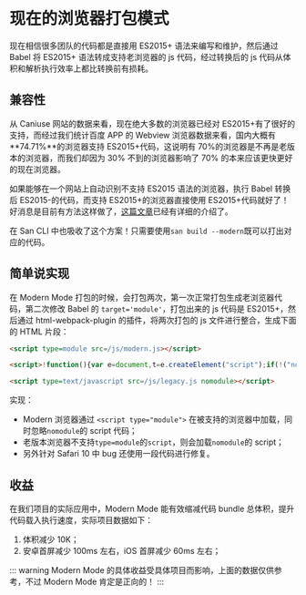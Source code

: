 

# 现在的浏览器打包模式

现在相信很多团队的代码都是直接用 ES2015+ 语法来编写和维护，然后通过 Babel 将 ES2015+ 语法转成支持老浏览器的 js 代码，经过转换后的 js 代码从体积和解析执行效率上都比转换前有损耗。

## 兼容性

从 Caniuse 网站的数据来看，现在绝大多数的浏览器已经对 ES2015+有了很好的支持，而经过我们统计百度 APP 的 Webview 浏览器数据来看，国内大概有**74.71%**的浏览器支持 ES2015+代码，这说明有 70%的浏览器是不再是老版本的浏览器，而我们却因为 30% 不到的浏览器影响了 70% 的本来应该更快更好的现在浏览器。

如果能够在一个网站上自动识别不支持 ES2015 语法的浏览器，执行 Babel 转换后 ES2015-的代码，而支持 ES2015+的浏览器直接使用 ES2015+代码就好了！好消息是目前有方法这样做了，[这篇文章](https://philipwalton.com/articles/deploying-es2015-code-in-production-today/)已经有详细的介绍了。

在 San CLI 中也吸收了这个方案！只需要使用`san build --modern`既可以打出对应的代码。

## 简单说实现


在 Modern Mode 打包的时候，会打包两次，第一次正常打包生成老浏览器代码，第二次修改 Babel 的 `target='module'`，打包出来的 js 代码是 ES2015+，然后通过 html-webpack-plugin 的插件，将两次打包的 js 文件进行整合，生成下面的 HTML 片段：

```html
<script type=module src=/js/modern.js></script>

<script>!function(){var e=document,t=e.createElement("script");if(!("noModule"in t)&&"onbeforeload"in t){var n=!1;e.addEventListener("beforeload",function(e){if(e.target===t)n=!0;else if(!e.target.hasAttribute("nomodule")||!n)return;e.preventDefault()},!0),t.type="module",t.src=".",e.head.appendChild(t),t.remove()}}();</script>

<script type=text/javascript src=/js/legacy.js nomodule></script>
```

实现：

-   Modern 浏览器通过 `<script type="module">` 在被支持的浏览器中加载，同时忽略`nomodule`的 script 代码；
-   老版本浏览器不支持`type=module`的`script`，则会加载`nomodule`的 script；
-   另外针对 Safari 10 中 bug 还使用一段代码进行修复。

## 收益

在我们项目的实际应用中，Modern Mode 能有效缩减代码 bundle 总体积，提升代码载入执行速度，实际项目数据如下：

1. 体积减少 10K；
2. 安卓首屏减少 100ms 左右，iOS 首屏减少 60ms 左右；


::: warning
Modern Mode 的具体收益受具体项目而影响，上面的数据仅供参考，不过 Modern Mode 肯定是正向的！
:::
